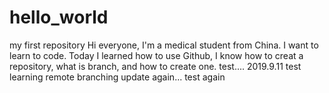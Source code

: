 # hello_world
my first repository
Hi everyone, I'm a medical student from China. I want to learn to code.
Today I learned how to use Github, I know how to creat
a repository, what is branch, and how to create one.
test....
2019.9.11 test learning remote branching
update again...
test again 
